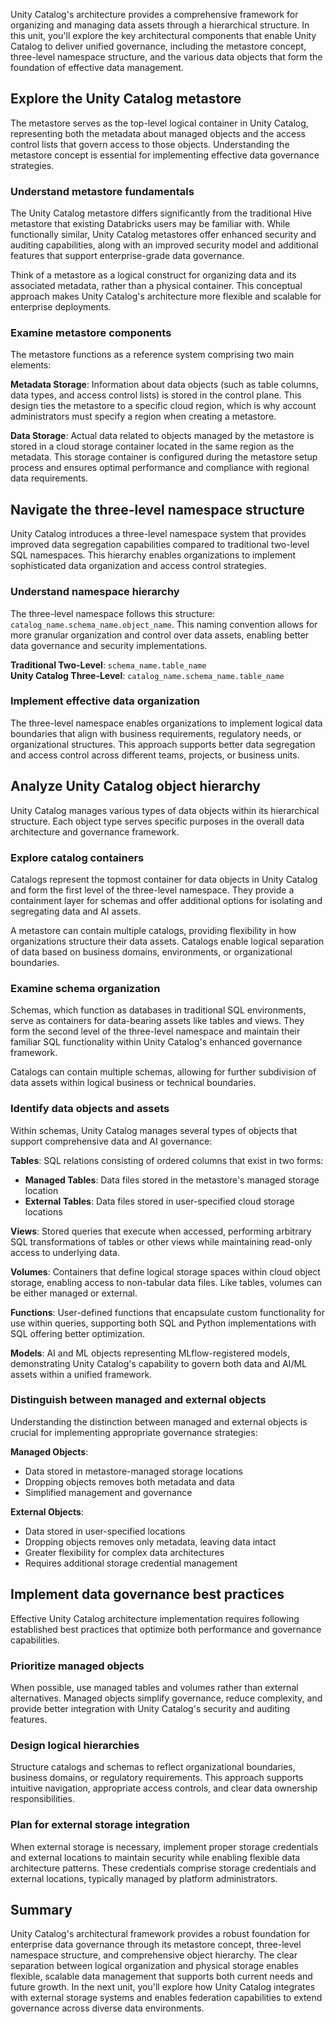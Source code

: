 Unity Catalog's architecture provides a comprehensive framework for organizing and managing data assets through a hierarchical structure. In this unit, you'll explore the key architectural components that enable Unity Catalog to deliver unified governance, including the metastore concept, three-level namespace structure, and the various data objects that form the foundation of effective data management.

## Explore the Unity Catalog metastore

The metastore serves as the top-level logical container in Unity Catalog, representing both the metadata about managed objects and the access control lists that govern access to those objects. Understanding the metastore concept is essential for implementing effective data governance strategies.

### Understand metastore fundamentals

The Unity Catalog metastore differs significantly from the traditional Hive metastore that existing Databricks users may be familiar with. While functionally similar, Unity Catalog metastores offer enhanced security and auditing capabilities, along with an improved security model and additional features that support enterprise-grade data governance.

Think of a metastore as a logical construct for organizing data and its associated metadata, rather than a physical container. This conceptual approach makes Unity Catalog's architecture more flexible and scalable for enterprise deployments.

### Examine metastore components

The metastore functions as a reference system comprising two main elements:

**Metadata Storage**: Information about data objects (such as table columns, data types, and access control lists) is stored in the control plane. This design ties the metastore to a specific cloud region, which is why account administrators must specify a region when creating a metastore.

**Data Storage**: Actual data related to objects managed by the metastore is stored in a cloud storage container located in the same region as the metadata. This storage container is configured during the metastore setup process and ensures optimal performance and compliance with regional data requirements.

## Navigate the three-level namespace structure

Unity Catalog introduces a three-level namespace system that provides improved data segregation capabilities compared to traditional two-level SQL namespaces. This hierarchy enables organizations to implement sophisticated data organization and access control strategies.

### Understand namespace hierarchy

The three-level namespace follows this structure: `catalog_name.schema_name.object_name`. This naming convention allows for more granular organization and control over data assets, enabling better data governance and security implementations.

**Traditional Two-Level**: `schema_name.table_name`  
**Unity Catalog Three-Level**: `catalog_name.schema_name.table_name`

### Implement effective data organization

The three-level namespace enables organizations to implement logical data boundaries that align with business requirements, regulatory needs, or organizational structures. This approach supports better data segregation and access control across different teams, projects, or business units.

## Analyze Unity Catalog object hierarchy

Unity Catalog manages various types of data objects within its hierarchical structure. Each object type serves specific purposes in the overall data architecture and governance framework.

### Explore catalog containers

Catalogs represent the topmost container for data objects in Unity Catalog and form the first level of the three-level namespace. They provide a containment layer for schemas and offer additional options for isolating and segregating data and AI assets.

A metastore can contain multiple catalogs, providing flexibility in how organizations structure their data assets. Catalogs enable logical separation of data based on business domains, environments, or organizational boundaries.

### Examine schema organization

Schemas, which function as databases in traditional SQL environments, serve as containers for data-bearing assets like tables and views. They form the second level of the three-level namespace and maintain their familiar SQL functionality within Unity Catalog's enhanced governance framework.

Catalogs can contain multiple schemas, allowing for further subdivision of data assets within logical business or technical boundaries.

### Identify data objects and assets

Within schemas, Unity Catalog manages several types of objects that support comprehensive data and AI governance:

**Tables**: SQL relations consisting of ordered columns that exist in two forms:
- **Managed Tables**: Data files stored in the metastore's managed storage location
- **External Tables**: Data files stored in user-specified cloud storage locations

**Views**: Stored queries that execute when accessed, performing arbitrary SQL transformations of tables or other views while maintaining read-only access to underlying data.

**Volumes**: Containers that define logical storage spaces within cloud object storage, enabling access to non-tabular data files. Like tables, volumes can be either managed or external.

**Functions**: User-defined functions that encapsulate custom functionality for use within queries, supporting both SQL and Python implementations with SQL offering better optimization.

**Models**: AI and ML objects representing MLflow-registered models, demonstrating Unity Catalog's capability to govern both data and AI/ML assets within a unified framework.

### Distinguish between managed and external objects

Understanding the distinction between managed and external objects is crucial for implementing appropriate governance strategies:

**Managed Objects**: 
- Data stored in metastore-managed storage locations
- Dropping objects removes both metadata and data
- Simplified management and governance

**External Objects**:
- Data stored in user-specified locations  
- Dropping objects removes only metadata, leaving data intact
- Greater flexibility for complex data architectures
- Requires additional storage credential management

## Implement data governance best practices

Effective Unity Catalog architecture implementation requires following established best practices that optimize both performance and governance capabilities.

### Prioritize managed objects

When possible, use managed tables and volumes rather than external alternatives. Managed objects simplify governance, reduce complexity, and provide better integration with Unity Catalog's security and auditing features.

### Design logical hierarchies

Structure catalogs and schemas to reflect organizational boundaries, business domains, or regulatory requirements. This approach supports intuitive navigation, appropriate access controls, and clear data ownership responsibilities.

### Plan for external storage integration

When external storage is necessary, implement proper storage credentials and external locations to maintain security while enabling flexible data architecture patterns. These credentials comprise storage credentials and external locations, typically managed by platform administrators.

## Summary

Unity Catalog's architectural framework provides a robust foundation for enterprise data governance through its metastore concept, three-level namespace structure, and comprehensive object hierarchy. The clear separation between logical organization and physical storage enables flexible, scalable data management that supports both current needs and future growth. In the next unit, you'll explore how Unity Catalog integrates with external storage systems and enables federation capabilities to extend governance across diverse data environments.